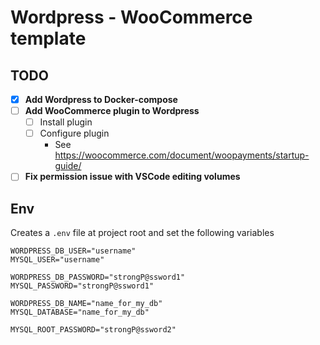 # Wordpress - WooCommerce template

## TODO
- [x] **Add Wordpress to Docker-compose**
- [ ] **Add WooCommerce plugin to Wordpress**
  - [ ] Install plugin
  - [ ] Configure plugin
    - See https://woocommerce.com/document/woopayments/startup-guide/

- [ ] **Fix permission issue with VSCode editing volumes**

## Env
Creates a `.env` file at project root and set the following variables

```
WORDPRESS_DB_USER="username"
MYSQL_USER="username"

WORDPRESS_DB_PASSWORD="strongP@ssword1"
MYSQL_PASSWORD="strongP@ssword1"

WORDPRESS_DB_NAME="name_for_my_db"
MYSQL_DATABASE="name_for_my_db"

MYSQL_ROOT_PASSWORD="strongP@ssword2"
```